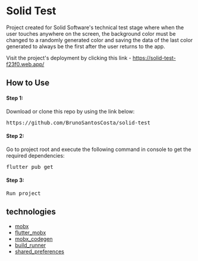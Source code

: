 # Solid Test

Project created for Solid Software's technical test stage where when the user touches anywhere on the screen, the background color must be changed to a randomly generated color and saving the data of the last color generated to always be the first after the user returns to the app.

Visit the project's deployment by clicking this link - https://solid-test-f23f0.web.app/

## How to Use

<h4>Step 1:</h4>

Download or clone this repo by using the link below:

<pre>
https://github.com/BrunoSantosCosta/solid-test
</pre>

<h4>Step 2:</h4>

Go to project root and execute the following command in console to get the required dependencies:

<pre>
flutter pub get 
</pre>

<h4>Step 3:</h4>

<pre>
Run project
</pre>

## technologies

- [mobx](https://pub.dev/packages/mobx)
- [flutter_mobx](https://pub.dev/packages/flutter_mobx)
- [mobx_codegen](https://pub.dev/packages/mobx_codegen)
- [build_runner](https://pub.dev/packages/build_runner)
- [shared_preferences](https://pub.dev/packages/shared_preferences)
